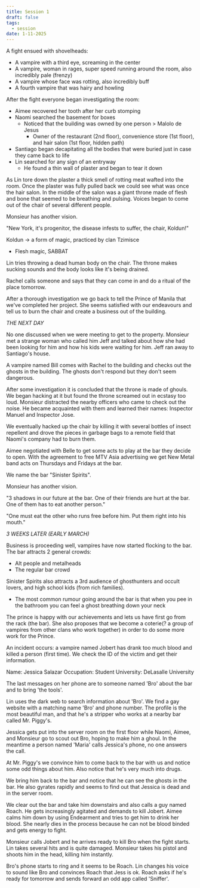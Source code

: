 ```yaml
---
title: Session 1
draft: false
tags:
  - session
date: 1-11-2025
---
```

A fight ensued with shovelheads:
- A vampire with a third eye, screaming in the center
- A vampire, woman in rages, super speed running around the room, also incredibly pale (frenzy)
- A vampire whose face was rotting, also incredibly buff
- A fourth vampire that was hairy and howling

After the fight everyone began investigating the room:
- Aimee recovered her tooth after her curb stomping
- Naomi searched the basement for boxes
	- Noticed that the building was owned by one person > Malolo de Jesus
		- Owner of the restaurant (2nd floor), convenience store (1st floor), and hair salon (1st floor, hidden path)
- Santiago began decapitating all the bodies that were buried just in case they came back to life
- Lin searched for any sign of an entryway
	- He found a thin wall of plaster and began to tear it down

As Lin tore down the plaster a thick smell of rotting meat wafted into the room. Once the plaster was fully pulled back we could see what was once the hair salon. In the middle of the salon was a giant throne made of flesh and bone that seemed to be breathing and pulsing. Voices began to come out of the chair of several different people. 

Monsieur has another vision.

"New York, it's progenitor, the disease infests to suffer, the chair, Koldun!"

Koldun -> a form of magic, practiced by clan Tzimisce
- Flesh magic, SABBAT

Lin tries throwing a dead human body on the chair. The throne makes sucking sounds and the body looks like it's being drained.

Rachel calls someone and says that they can come in and do a ritual of the place tomorrow.

After a thorough investigation we go back to tell the Prince of Manila that we've completed her project. She seems satisfied with our endeavours and tell us to burn the chair and create a business out of the building.

*THE NEXT DAY*

No one discussed when we were meeting to get to the property. Monsieur met a strange woman who called him Jeff and talked about how she had been looking for him and how his kids were waiting for him. Jeff ran away to Santiago's house.

A vampire named Bill comes with Rachel to the building and checks out the ghosts in the building. The ghosts don't respond but they don't seem dangerous.

After some investigation it is concluded that the throne is made of ghouls. We began hacking at it but found the throne screamed out in ecstasy too loud. Monsieur distracted the nearby officers who came to check out the noise. He became acquainted with them and learned their names: Inspector Manuel and Inspector Jose. 

We eventually hacked up the chair by killing it with several bottles of insect repellent and drove the pieces in garbage bags to a remote field that Naomi's company had to burn them.

Aimee negotiated with Belle to get some acts to play at the bar they decide to open. With the agreement to free MTV Asia advertising we get New Metal band acts on Thursdays and Fridays at the bar.

We name the bar "Sinister Spirits".

Monsieur has another vision.

"3 shadows in our future at the bar. One of their friends are hurt at the bar. One of them has to eat another person."

"One must eat the other who runs free before him. Put them right into his mouth."

*3 WEEKS LATER (EARLY MARCH)*

Business is proceeding well, vampires have now started flocking to the bar. The bar attracts 2 general crowds:
- Alt people and metalheads
- The regular bar crowd

Sinister Spirits also attracts a 3rd audience of ghosthunters and occult lovers, and high school kids (from rich families).
- The most common rumour going around the bar is that when you pee in the bathroom you can feel a ghost breathing down your neck

The prince is happy with our achievements and lets us have first go from the rack (the bar). She also proposes that we become a coterie(? a group of vampires from other clans who work together) in order to do some more work for the Prince.

An incident occurs: a vampire named Jobert has drank too much blood and killed a person (first time). We check the ID of the victim and get their information.

Name: Jessica Salazar
Occupation: Student
University: DeLasalle University

The last messages on her phone are to someone named 'Bro' about the bar and to bring 'the tools'.

Lin uses the dark web to search information about 'Bro'. We find a gay website with a matching name 'Bro' and phone number. The profile is the most beautiful man, and that he's a stripper who works at a nearby bar called Mr. Piggy's.

Jessica gets put into the server room on the first floor while Naomi, Aimee, and Monsieur go to scout out Bro, hoping to make him a ghoul. In the meantime a person named 'Maria' calls Jessica's phone, no one answers the call.

At Mr. Piggy's we convince him to come back to the bar with us and notice some odd things about him. Also notice that he's very much into drugs.

We bring him back to the bar and notice that he can see the ghosts in the bar. He also gyrates rapidly and seems to find out that Jessica is dead and in the server room.

We clear out the bar and take him downstairs and also calls a guy named Roach. He gets increasingly agitated and demands to kill Jobert. Aimee calms him down by using Endearment and tries to get him to drink her blood. She nearly dies in the process because he can not be blood binded and gets energy to fight.

Monsieur calls Jobert and he arrives ready to kill Bro when the fight starts. Lin takes several hits and is quite damaged. Monsieur takes his pistol and shoots him in the head, killing him instantly.

Bro's phone starts to ring and it seems to be Roach. Lin changes his voice to sound like Bro and convinces Roach that Jess is ok. Roach asks if he's ready for tomorrow and sends forward an odd app called 'Sniffer'. 